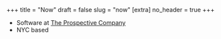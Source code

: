 +++
title = "Now"
draft = false
slug = "now"
[extra]
no_header = true
+++

* Software at [The Prospective Company](https://prospective.co)
* NYC based

